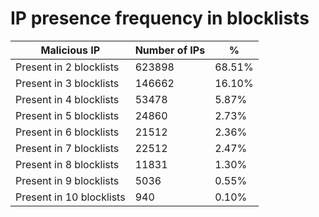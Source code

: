 # IP presence frequency in blocklists
| Malicious IP | Number of IPs | % |
|----|----|----|
| Present in 2 blocklists | 623898 | 68.51% |
| Present in 3 blocklists | 146662 | 16.10% |
| Present in 4 blocklists | 53478 | 5.87% |
| Present in 5 blocklists | 24860 | 2.73% |
| Present in 6 blocklists | 21512 | 2.36% |
| Present in 7 blocklists | 22512 | 2.47% |
| Present in 8 blocklists | 11831 | 1.30% |
| Present in 9 blocklists | 5036 | 0.55% |
| Present in 10 blocklists | 940 | 0.10% |
